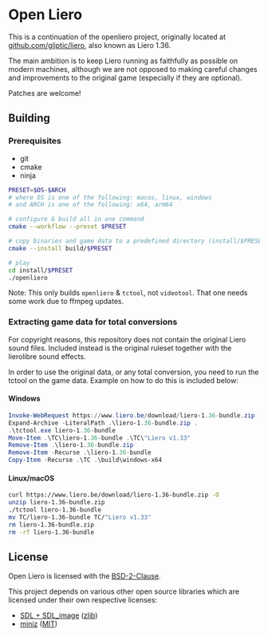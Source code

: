 # Open Liero

This is a continuation of the openliero project, originally located at
[github.com/gliptic/liero][0], also known as Liero 1.36.

The main ambition is to keep Liero running as faithfully as possible on
modern machines, although we are not opposed to making careful changes
and improvements to the original game (especially if they are optional).

Patches are welcome!

## Building

### Prerequisites

* git
* cmake
* ninja

```bash
PRESET=$OS-$ARCH
# where OS is one of the following: macos, linux, windows
# and ARCH is one of the following: x64, arm64

# configure & build all in one command
cmake --workflow --preset $PRESET

# copy binaries and game data to a predefined directory (install/$PRESET)
cmake --install build/$PRESET

# play
cd install/$PRESET
./openliero
```

Note: This only builds `openliero` & `tctool`, not `videotool`. That one needs
some work due to ffmpeg updates.

### Extracting game data for total conversions

For copyright reasons, this repository does not contain the original Liero sound
files. Included instead is the original ruleset together with the lierolibre
sound effects.

In order to use the original data, or any total conversion, you need to run
the tctool on the game data. Example on how to do this is included below:

#### Windows

```powershell
Invoke-WebRequest https://www.liero.be/download/liero-1.36-bundle.zip -OutFile liero-1.36-bundle.zip
Expand-Archive -LiteralPath .\liero-1.36-bundle.zip .
.\tctool.exe liero-1.36-bundle
Move-Item .\TC\liero-1.36-bundle .\TC\"Liero v1.33"
Remove-Item .\liero-1.36-bundle.zip
Remove-Item -Recurse .\liero-1.36-bundle
Copy-Item -Recurse .\TC .\build\windows-x64
```

#### Linux/macOS

```bash
curl https://www.liero.be/download/liero-1.36-bundle.zip -O
unzip liero-1.36-bundle.zip
./tctool liero-1.36-bundle
mv TC/liero-1.36-bundle TC/"Liero v1.33"
rm liero-1.36-bundle.zip
rm -rf liero-1.36-bundle
```

## License

Open Liero is licensed with the [BSD-2-Clause](LICENSE).

This project depends on various other open source libraries which are licensed
under their own respective licenses:

* [SDL + SDL_image][1] ([zlib][3])
* [miniz][2] ([MIT][4])

[0]: https://github.com/gliptic/liero
[1]: https://www.libsdl.org
[2]: https://github.com/richgel999/miniz
[3]: https://www.libsdl.org/license.php
[4]: https://github.com/richgel999/miniz/blob/master/LICENSE
